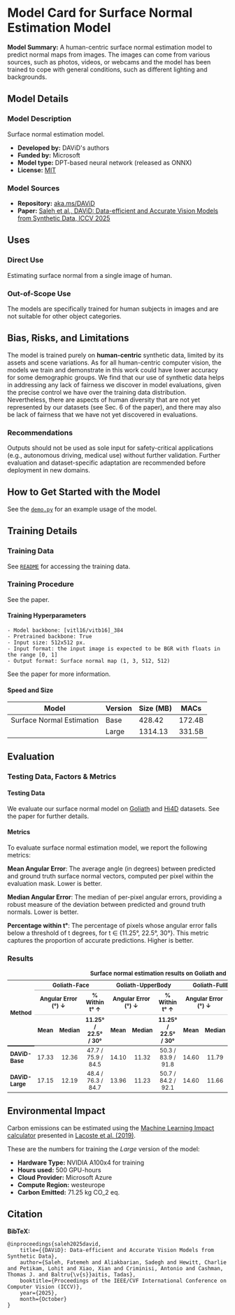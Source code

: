 # Model Card for Surface Normal Estimation Model


**Model Summary:** 
A human-centric surface normal estimation model to predict normal maps from images.
The images can come from various sources, such as photos, videos, or webcams and the model has been trained to cope with general conditions, such as different lighting and backgrounds.


## Model Details

### Model Description

Surface normal estimation model.

- **Developed by:** DAViD's authors
- **Funded by:** Microsoft
- **Model type:** DPT-based neural network (released as ONNX)
- **License:** [MIT](../licenses/LICENSE-MIT.txt)

### Model Sources

- **Repository:** [aka.ms/DAViD](aka.ms/DAViD)
- **Paper:**  [Saleh et al., DAViD: Data-efficient and Accurate Vision Models from Synthetic Data, ICCV 2025]()

## Uses

### Direct Use
Estimating surface normal from a single image of human.

### Out-of-Scope Use

The models are specifically trained for human subjects in images and are not suitable for other object categories.

## Bias, Risks, and Limitations

The model is trained purely on __human-centric__ synthetic data, limited by its assets and scene variations.  As for all human-centric computer vision, the models we
train and demonstrate in this work could have lower accuracy for some demographic groups. We find that our use of
synthetic data helps in addressing any lack of fairness we
discover in model evaluations, given the precise control we
have over the training data distribution. Nevertheless, there
are aspects of human diversity that are not yet represented
by our datasets (see Sec. 6 of the paper), and there may also be lack of
fairness that we have not yet discovered in evaluations.

### Recommendations

Outputs should not be used as sole input for safety-critical applications (e.g., autonomous driving, medical use) without further validation. Further evaluation and dataset-specific adaptation are recommended before deployment in new domains.


## How to Get Started with the Model

See the [`demo.py`](../demo.py) for an example usage of the model.

## Training Details

### Training Data

See [`README`](../README.md) for accessing the training data.

### Training Procedure

See the paper.


#### Training Hyperparameters


    - Model backbone: [vitl16/vitb16]_384
    - Pretrained backbone: True
    - Input size: 512x512 px.
    - Input format: the input image is expected to be BGR with floats in the range [0, 1]
    - Output format: Surface normal map (1, 3, 512, 512)

See the paper for more information.

#### Speed and Size

| Model         | Version | Size (MB) | MACs         |
|---------------|---------|-----------|--------------|
| Surface Normal Estimation   | Base    | 428.42    | 172.4B       |
|               | Large   | 1314.13   | 331.5B       |

## Evaluation


### Testing Data, Factors & Metrics

#### Testing Data


We evaluate our surface normal model on [Goliath](https://github.com/facebookresearch/goliath) and [Hi4D](https://github.com/yifeiyin04/Hi4D) datasets. See the paper for further details.

#### Metrics


To evaluate surface normal estimation model, we report the following metrics:

**Mean Angular Error**: The average angle (in degrees) between predicted and ground truth surface normal vectors, computed per pixel within the evaluation mask. Lower is better.

**Median Angular Error**: The median of per-pixel angular errors, providing a robust measure of the deviation between predicted and ground truth normals. Lower is better.

**Percentage within t°**: The percentage of pixels whose angular error falls below a threshold of t degrees, for t ∈ {11.25°, 22.5°, 30°}. This metric captures the proportion of accurate predictions. Higher is better.

### Results
<table style="width:100%; border-collapse: collapse; font-size: small;">
  <caption style="caption-side: top; font-weight: bold; margin-bottom: 0.5em;">
    Surface normal estimation results on Goliath and Hi4D. 
  </caption>
  <thead>
    <tr>
      <th rowspan="3" style="border-bottom: 2px solid #000;">Method</th>
      <th colspan="3" style="border-bottom: 1px solid #999; text-align:center;">Goliath-Face</th>
      <th colspan="3" style="border-bottom: 1px solid #999; text-align:center;">Goliath-UpperBody</th>
      <th colspan="3" style="border-bottom: 1px solid #999; text-align:center;">Goliath-FullBody</th>
      <th colspan="3" style="border-bottom: 1px solid #999; text-align:center;">Hi4D</th>
    </tr>
    <tr>
      <th colspan="2" style="border-bottom: 1px solid #ccc; text-align:center;">Angular Error (°) ↓</th>
      <th style="border-bottom: 1px solid #ccc; text-align:center;">% Within t° ↑</th>
      <th colspan="2" style="border-bottom: 1px solid #ccc; text-align:center;">Angular Error (°) ↓</th>
      <th style="border-bottom: 1px solid #ccc; text-align:center;">% Within t° ↑</th>
      <th colspan="2" style="border-bottom: 1px solid #ccc; text-align:center;">Angular Error (°) ↓</th>
      <th style="border-bottom: 1px solid #ccc; text-align:center;">% Within t° ↑</th>
      <th colspan="2" style="border-bottom: 1px solid #ccc; text-align:center;">Angular Error (°) ↓</th>
      <th style="border-bottom: 1px solid #ccc; text-align:center;">% Within t° ↑</th>
    </tr>
    <tr>
      <th style="text-align:center;">Mean</th>
      <th style="text-align:center;">Median</th>
      <th style="text-align:center;">11.25° / 22.5° / 30°</th>
      <th style="text-align:center;">Mean</th>
      <th style="text-align:center;">Median</th>
      <th style="text-align:center;">11.25° / 22.5° / 30°</th>
      <th style="text-align:center;">Mean</th>
      <th style="text-align:center;">Median</th>
      <th style="text-align:center;">11.25° / 22.5° / 30°</th>
      <th style="text-align:center;">Mean</th>
      <th style="text-align:center;">Median</th>
      <th style="text-align:center;">11.25° / 22.5° / 30°</th>
    </tr>
  </thead>
  <tbody>
    <tr>
      <td><strong>DAViD-Base</strong></td>
      <td style="text-align:center;">17.33</td>
      <td style="text-align:center;">12.36</td>
      <td style="text-align:center;">47.7 / 75.9 / 84.5</td>
      <td style="text-align:center;">14.10</td>
      <td style="text-align:center;">11.32</td>
      <td style="text-align:center;">50.3 / 83.9 / 91.8</td>
      <td style="text-align:center;">14.60</td>
      <td style="text-align:center;">11.79</td>
      <td style="text-align:center;">48.1 / 82.3 / 91.1</td>
      <td style="text-align:center;">15.72</td>
      <td style="text-align:center;">12.95</td>
      <td style="text-align:center;">43.2 / 78.7 / 89.2</td>
    </tr>
    <tr>
      <td><strong>DAViD-Large</strong></td>
      <td style="text-align:center;">17.15</td>
      <td style="text-align:center;">12.19</td>
      <td style="text-align:center;">48.4 / 76.3 / 84.7</td>
      <td style="text-align:center;">13.96</td>
      <td style="text-align:center;">11.23</td>
      <td style="text-align:center;">50.7 / 84.2 / 92.1</td>
      <td style="text-align:center;">14.60</td>
      <td style="text-align:center;">11.66</td>
      <td style="text-align:center;">48.7 / 82.2 / 90.8</td>
      <td style="text-align:center;">15.37</td>
      <td style="text-align:center;">12.51</td>
      <td style="text-align:center;">45.1 / 79.7 / 89.6</td>
    </tr>
  </tbody>
</table>



## Environmental Impact

<!-- Total emissions (in grams of CO2eq) and additional considerations, such as electricity usage, go here. Edit the suggested text below accordingly -->

Carbon emissions can be estimated using the [Machine Learning Impact calculator](https://mlco2.github.io/impact#compute) presented in [Lacoste et al. (2019)](https://arxiv.org/abs/1910.09700).

These are the numbers for training the _Large_ version of the model:

- **Hardware Type:** NVIDIA A100x4 for training
- **Hours used:** 500 GPU-hours
- **Cloud Provider:** Microsoft Azure
- **Compute Region:** westeurope
- **Carbon Emitted:**  71.25 kg CO_2 eq.

## Citation

**BibTeX:**

```
@inproceedings{saleh2025david,
    title={{DAViD}: Data-efficient and Accurate Vision Models from Synthetic Data},
    author={Saleh, Fatemeh and Aliakbarian, Sadegh and Hewitt, Charlie and Petikam, Lohit and Xiao, Xian and Criminisi, Antonio and Cashman, Thomas J. and Baltru{\v{s}}aitis, Tadas},
    booktitle={Proceedings of the IEEE/CVF International Conference on Computer Vision (ICCV)},
    year={2025},
    month={October}
}
```
